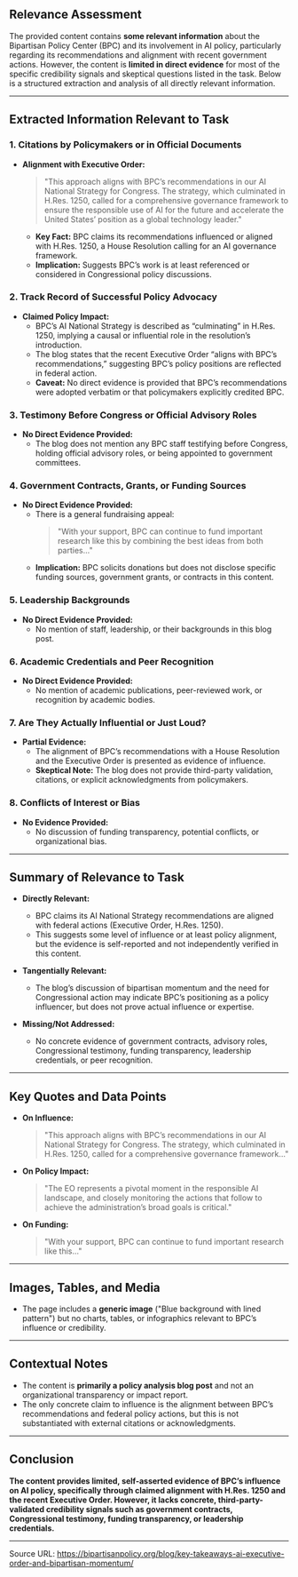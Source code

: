 ## Relevance Assessment

The provided content contains **some relevant information** about the Bipartisan Policy Center (BPC) and its involvement in AI policy, particularly regarding its recommendations and alignment with recent government actions. However, the content is **limited in direct evidence** for most of the specific credibility signals and skeptical questions listed in the task. Below is a structured extraction and analysis of all directly relevant information.

---

## Extracted Information Relevant to Task

### 1. **Citations by Policymakers or in Official Documents**
- **Alignment with Executive Order:**  
  > "This approach aligns with BPC’s recommendations in our AI National Strategy for Congress. The strategy, which culminated in H.Res. 1250, called for a comprehensive governance framework to ensure the responsible use of AI for the future and accelerate the United States’ position as a global technology leader."
  - **Key Fact:** BPC claims its recommendations influenced or aligned with H.Res. 1250, a House Resolution calling for an AI governance framework.
  - **Implication:** Suggests BPC’s work is at least referenced or considered in Congressional policy discussions.

### 2. **Track Record of Successful Policy Advocacy**
- **Claimed Policy Impact:**  
  - BPC’s AI National Strategy is described as “culminating” in H.Res. 1250, implying a causal or influential role in the resolution’s introduction.
  - The blog states that the recent Executive Order “aligns with BPC’s recommendations,” suggesting BPC’s policy positions are reflected in federal action.
  - **Caveat:** No direct evidence is provided that BPC’s recommendations were adopted verbatim or that policymakers explicitly credited BPC.

### 3. **Testimony Before Congress or Official Advisory Roles**
- **No Direct Evidence Provided:**  
  - The blog does not mention any BPC staff testifying before Congress, holding official advisory roles, or being appointed to government committees.

### 4. **Government Contracts, Grants, or Funding Sources**
- **No Direct Evidence Provided:**  
  - There is a general fundraising appeal:  
    > "With your support, BPC can continue to fund important research like this by combining the best ideas from both parties..."
  - **Implication:** BPC solicits donations but does not disclose specific funding sources, government grants, or contracts in this content.

### 5. **Leadership Backgrounds**
- **No Direct Evidence Provided:**  
  - No mention of staff, leadership, or their backgrounds in this blog post.

### 6. **Academic Credentials and Peer Recognition**
- **No Direct Evidence Provided:**  
  - No mention of academic publications, peer-reviewed work, or recognition by academic bodies.

### 7. **Are They Actually Influential or Just Loud?**
- **Partial Evidence:**  
  - The alignment of BPC’s recommendations with a House Resolution and the Executive Order is presented as evidence of influence.
  - **Skeptical Note:** The blog does not provide third-party validation, citations, or explicit acknowledgments from policymakers.

### 8. **Conflicts of Interest or Bias**
- **No Evidence Provided:**  
  - No discussion of funding transparency, potential conflicts, or organizational bias.

---

## Summary of Relevance to Task

- **Directly Relevant:**  
  - BPC claims its AI National Strategy recommendations are aligned with federal actions (Executive Order, H.Res. 1250).
  - This suggests some level of influence or at least policy alignment, but the evidence is self-reported and not independently verified in this content.

- **Tangentially Relevant:**  
  - The blog’s discussion of bipartisan momentum and the need for Congressional action may indicate BPC’s positioning as a policy influencer, but does not prove actual influence or expertise.

- **Missing/Not Addressed:**  
  - No concrete evidence of government contracts, advisory roles, Congressional testimony, funding transparency, leadership credentials, or peer recognition.

---

## Key Quotes and Data Points

- **On Influence:**  
  > "This approach aligns with BPC’s recommendations in our AI National Strategy for Congress. The strategy, which culminated in H.Res. 1250, called for a comprehensive governance framework..."

- **On Policy Impact:**  
  > "The EO represents a pivotal moment in the responsible AI landscape, and closely monitoring the actions that follow to achieve the administration’s broad goals is critical."

- **On Funding:**  
  > "With your support, BPC can continue to fund important research like this..."

---

## Images, Tables, and Media

- The page includes a **generic image** ("Blue background with lined pattern") but no charts, tables, or infographics relevant to BPC’s influence or credibility.

---

## Contextual Notes

- The content is **primarily a policy analysis blog post** and not an organizational transparency or impact report.
- The only concrete claim to influence is the alignment between BPC’s recommendations and federal policy actions, but this is not substantiated with external citations or acknowledgments.

---

## Conclusion

**The content provides limited, self-asserted evidence of BPC’s influence on AI policy, specifically through claimed alignment with H.Res. 1250 and the recent Executive Order. However, it lacks concrete, third-party-validated credibility signals such as government contracts, Congressional testimony, funding transparency, or leadership credentials.**

---

Source URL: https://bipartisanpolicy.org/blog/key-takeaways-ai-executive-order-and-bipartisan-momentum/